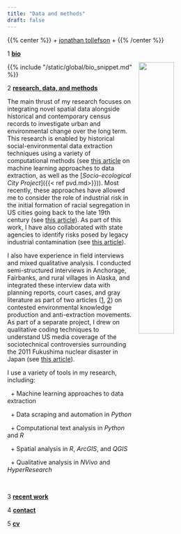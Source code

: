 ```yaml
---
title: "Data and methods"
draft: false
---
```


{{% center %}}
\+ [jonathan tollefson](/) \+
{{% /center %}}
<br/>

<img src="/images/portrait.jpg" style="float: right; width: 40%; margin-left: 3%; margin-bottom: 0.5em;margin-top: 2em">
</a>



1 [**bio**](/)

{{% include "/static/global/bio_snippet.md" %}}




2 [**research, data, and methods**](/)

The main thrust of my research focuses on integrating novel spatial data alongside historical and contemporary census records to investigate urban and environmental change over the long term. This research is enabled by historical social-environmental data extraction techniques using a variety of computational methods (see <a target="_blank" href="https://journals.plos.org/plosone/article?id=10.1371/journal.pone.0255507">this article</a> on machine learning approaches to data extraction, as well as the [_Socio-ecological City Project_]({{< ref pvd.md>}})). Most recently, these approaches have allowed me to consider the role of industrial risk in the initial formation of racial segregation in US cities going back to the late 19th century (see 
<a target="_blank" href="https://journals.sagepub.com/doi/10.1177/23780231221127541">this article</a>). As part of this work, I have also collaborated with state agencies to identify risks posed by legacy industrial contamination (see <a target="_blank" href="https://www.liebertpub.com/doi/10.1089/env.2021.0121">this article</a>). 

I also have experience in field interviews and mixed qualitative analysis. I conducted semi-structured interviews in Anchorage, Fairbanks, and rural villages in Alaska, and integrated these interview data with planning reports, court cases, and gray literature as part of two articles (<a target="_blank" href="https://journals.uair.arizona.edu/index.php/JPE/article/view/23828">1</a>, <a target="_blank" href="https://journals.sagepub.com/doi/abs/10.1177/0306312718803453">2</a>) on contested environmental knowledge production and anti-extraction movements. As part of a separate project, I drew on qualitative coding techniques to understand US media coverage of the sociotechnical controversies surrounding the 2011 Fukushima nuclear disaster in Japan (see <a target="_blank" href="https://journals.sagepub.com/doi/full/10.1177/0963662520936186?casa_token=U90UE5iANX0AAAAA%3ASB_BL79FhIZIUBCcSE7WVJXnsEvJLeDmsBo9ZIiRPl4oSPXVSsGIkrp3N6TGrEwG005plZdjFOEsoQ">this article</a>).

I use a variety of tools in my research, including:

&nbsp; \+  Machine learning approaches to data extraction

&nbsp; \+  Data scraping and automation in *Python*

&nbsp; \+  Computational text analysis in *Python* and *R*

&nbsp; \+  Spatial analysis in *R*, *ArcGIS*, and *QGIS*

&nbsp; \+  Qualitative analysis in *NVivo* and *HyperResearch*


</br>

3 [**recent work**](/pubs)


4 [**contact**](/contact)


5 <a target="_blank" href="https://tollefsonj.github.io/Tollefson_CV.pdf">**cv**</a>
